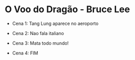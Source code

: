 # O Voo do Dragão - Bruce Lee

- Cena 1: Tang Lung aparece no aeroporto

- Cena 2: Nao fala italiano

- Cena 3: Mata todo mundo!

- Cena 4: FIM
